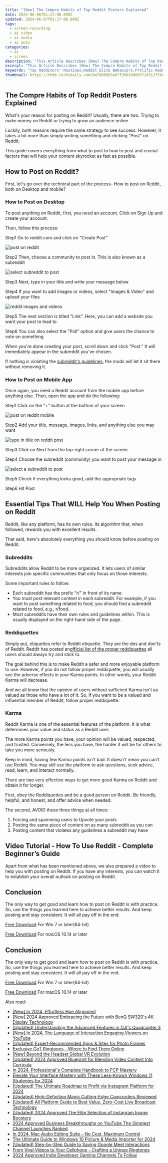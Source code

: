 ```yaml
---
title: "[New] The Compre Habits of Top Reddit Posters Explained"
date: 2024-06-06T01:27:08.090Z
updated: 2024-06-07T01:27:08.090Z
tags: 
  - screen-recording
  - ai video
  - ai audio
  - ai auto
categories: 
  - ai
  - screen
description: "This Article Describes [New] The Compre Habits of Top Reddit Posters Explained"
excerpt: "This Article Describes [New] The Compre Habits of Top Reddit Posters Explained"
keywords: "Top Redditors' Routines,Reddit Elite Behaviors,Prolific Redditors' Patterns,Leading Posters' Habits,Expert Redditors Lifestyle,Prime Reddit Users' Styles,Influential Reddit Posters"
thumbnail: https://thmb.techidaily.com/b478b0983a67f36010d885714312f70db32d5d3a2179d68b62f5c8d46f0ea38e.jpg
---
```


## The Compre Habits of Top Reddit Posters Explained

What's your reason for posting on Reddit? Usually, there are two. Trying to make money on Reddit or trying to grow an audience online.

Luckily, both reasons require the same strategy to see success. However, it takes a bit more than simply writing something and clicking "Post" on Reddit.

This guide covers everything from what to post to how to post and crucial factors that will help your content skyrocket as fast as possible.

## How to Post on Reddit?

First, let's go over the technical part of the process- How to post on Reddit, both on Desktop and mobile?

### How to Post on Desktop

To post anything on Reddit, first, you need an account. Click on Sign Up and create your account.

Then, follow this process:

Step1 Go to reddit.com and click on "Create Post"

![post on reddit](https://images.wondershare.com/filmora/article-images/2023/01/create-reddit-post.png)

Step2 Then, choose a community to post in. This is also known as a subreddit

![select subreddit to post](https://images.wondershare.com/filmora/article-images/2023/01/choose-community.png)

Step3 Next, type in your title and write your message below

Step4 If you want to add images or videos, select "Images & Video" and upload your files

![reddit images and videos](https://images.wondershare.com/filmora/article-images/2023/01/images-and-videos.png)

Step5 The next section is titled "Link". Here, you can add a website you want your post to lead to

Step6 You can also select the "Poll" option and give users the chance to vote on something

When you're done creating your post, scroll down and click "Post." It will immediately appear in the subreddit you've chosen.

If nothing is violating the [subreddit's guidelines](#%5FSubreddits), the mods will let it sit there without removing it.

### How to Post on Mobile App

Once again, you need a Reddit account from the mobile app before anything else. Then, open the app and do the following:

Step1 Click on the "+" button at the bottom of your screen

![post on reddit mobile](https://images.wondershare.com/filmora/article-images/2023/01/reddit-home.PNG)

Step2 Add your title, message, images, links, and anything else you may want

![type in title on reddit post](https://images.wondershare.com/filmora/article-images/2023/01/reddit-post-title.PNG)

Step3 Click on Next from the top-right corner of the screen

Step4 Choose the subreddit (community) you want to post your message in

![select a subreddit to post](https://images.wondershare.com/filmora/article-images/2023/01/reddit-subreddit.PNG)

Step5 Check if everything looks good, add the appropriate tags

Step6 Hit Post

## Essential Tips That WILL Help You When Posting on Reddit

Reddit, like any platform, has its own rules. Its algorithm that, when followed, rewards you with excellent results.

That said, here's absolutely everything you should know before posting on Reddit.

### Subreddits

Subreddits allow Reddit to be more organized. It lets users of similar interests join specific communities that only focus on those interests.

Some important rules to follow:

* Each subreddit has the prefix "r/" in front of its name
* You must post relevant content in each subreddit. For example, if you want to post something related to food, you should find a subreddit related to food, e.g., r/food.
* Most subreddits have their own rules and guidelines within. This is usually displayed on the right-hand side of the page.

### Reddiquettes

Simply put, etiquettes refer to Reddit etiquette. They are the dos and don'ts of Reddit. Reddit has posted an[official list of the proper reddiquettes](https://www.reddithelp.com/hc/en-us/articles/205926439) all users should always try and stick to.

The goal behind this is to make Reddit a safer and more enjoyable platform to use. However, if you do not follow proper reddiquette, you will usually see the adverse effects in your Karma points. In other words, your Reddit Karma will decrease.

And we all know that the opinion of users without sufficient Karma isn't as valued as those who have a lot of it. So, if you want to be a valued and influential member of Reddit, follow proper reddiquette.

### Karma

Reddit Karma is one of the essential features of the platform. It is what determines your value and status as a Reddit user.

The more Karma points you have, your opinion will be valued, respected, and trusted. Conversely, the less you have, the harder it will be for others to take you more seriously.

Keep in mind, having few Karma points isn't bad. It doesn't mean you can't use Reddit. You may still use the platform to ask questions, seek advice, read, learn, and interact normally.

There are two very effective ways to get more good Karma on Reddit and obtain it for longer.

First, obey the Reddiquettes and be a good person on Reddit. Be friendly, helpful, and honest, and offer advice when needed.

The second, AVOID these three things at all times:

1. Forcing and spamming users to Upvote your posts
2. Posting the same piece of content on as many subreddit as you can
3. Posting content that violates any guidelines a subreddit may have

## Video Tutorial - How To Use Reddit - Complete Beginner’s Guide

Apart from what has been mentioned above, we also prepared a video to help you with posting on Reddit. If you have any interests, you can watch it to establish your overall outlook on posting on Reddit.

## Conclusion

The only way to get good and learn how to post on Reddit is with practice. So, use the things you learned here to achieve better results. And keep posting and stay consistent. It will all pay off in the end.

[Free Download](https://tools.techidaily.com/wondershare/filmora/download/) For Win 7 or later(64-bit)

[Free Download](https://tools.techidaily.com/wondershare/filmora/download/) For macOS 10.14 or later

## Conclusion

The only way to get good and learn how to post on Reddit is with practice. So, use the things you learned here to achieve better results. And keep posting and stay consistent. It will all pay off in the end.

[Free Download](https://tools.techidaily.com/wondershare/filmora/download/) For Win 7 or later(64-bit)

[Free Download](https://tools.techidaily.com/wondershare/filmora/download/) For macOS 10.14 or later

<ins class="adsbygoogle"
     style="display:block"
     data-ad-format="autorelaxed"
     data-ad-client="ca-pub-7571918770474297"
     data-ad-slot="1223367746"></ins>

<ins class="adsbygoogle"
     style="display:block"
     data-ad-format="autorelaxed"
     data-ad-client="ca-pub-7571918770474297"
     data-ad-slot="1223367746"></ins>



<ins class="adsbygoogle"
     style="display:block"
     data-ad-client="ca-pub-7571918770474297"
     data-ad-slot="8358498916"
     data-ad-format="auto"
     data-full-width-responsive="true"></ins>


<span class="atpl-alsoreadstyle">Also read:</span>
<div><ul>
<li><a href="https://vp-tips.techidaily.com/new-in-2024-effortless-hue-alignment/"><u>[New] In 2024, Effortless Hue Alignment</u></a></li>
<li><a href="https://vp-tips.techidaily.com/new-2024-approved-embracing-the-future-with-benq-sw320s-4k-display-technology/"><u>[New] 2024 Approved  Embracing the Future with BenQ SW320's 4K Display Technology</u></a></li>
<li><a href="https://vp-tips.techidaily.com/updated-understanding-the-advanced-features-in-djis-quadcopter-3/"><u>[Updated] Understanding the Advanced Features in DJI's Quadcopter 3</u></a></li>
<li><a href="https://vp-tips.techidaily.com/new-in-2024-the-language-of-interaction-engaging-viewers-on-youtube/"><u>[New] In 2024, The Language of Interaction  Engaging Viewers on YouTube</u></a></li>
<li><a href="https://vp-tips.techidaily.com/updated-expert-recommended-apps-and-sites-for-photo-frames/"><u>[Updated] Expert-Recommended Apps & Sites for Photo Frames</u></a></li>
<li><a href="https://vp-tips.techidaily.com/exclusive-got-ringtones-where-to-find-them-online/"><u>Exclusive GoT Ringtones - Where to Find Them Online</u></a></li>
<li><a href="https://vp-tips.techidaily.com/new-beyond-the-headset-global-vr-evolution/"><u>[New] Beyond the Headset  Global VR Evolution</u></a></li>
<li><a href="https://vp-tips.techidaily.com/updated-2024-approved-blueprint-for-blending-video-content-into-curricula/"><u>[Updated] 2024 Approved  Blueprint for Blending Video Content Into Curricula</u></a></li>
<li><a href="https://vp-tips.techidaily.com/in-2024-professionals-complete-handbook-to-fcp-mastery/"><u>In 2024, Professional's Complete Handbook to FCP Mastery</u></a></li>
<li><a href="https://vp-tips.techidaily.com/elevate-your-interface-mastery-with-these-less-known-windows-11-strategies-for-2024/"><u>Elevate Your Interface Mastery with These Less-Known Windows 11 Strategies for 2024</u></a></li>
<li><a href="https://instagram-clips.techidaily.com/updated-the-ultimate-roadmap-to-profit-via-instagram-platform-for-2024/"><u>[Updated] The Ultimate Roadmap to Profit via Instagram Platform for 2024</u></a></li>
<li><a href="https://some-knowledge.techidaily.com/updated-high-definition-magic-cutting-edge-camcorders-reviewed/"><u>[Updated] High-Definition Magic  Cutting-Edge Camcorders Reviewed</u></a></li>
<li><a href="https://extra-information.techidaily.com/updated-all-platform-guide-to-best-value-zero-cost-live-broadcast-technology/"><u>[Updated] All Platform Guide to Best Value, Zero-Cost Live Broadcast Technology</u></a></li>
<li><a href="https://instagram-videos.techidaily.com/updated-2024-approved-the-elite-selection-of-instagram-image-boosters/"><u>[Updated] 2024 Approved  The Elite Selection of Instagram Image Boosters</u></a></li>
<li><a href="https://youtube-video-recordings.techidaily.com/2024-approved-business-breakthroughs-on-youtube-the-simplest-channel-launches-ranked/"><u>2024 Approved  Business Breakthroughs on YouTube  The Simplest Channel Launches Ranked</u></a></li>
<li><a href="https://voice-adjusting.techidaily.com/in-2024-mac-audio-editing-suite-no-cost-maximum-control/"><u>In 2024, Mac Audio Editing Suite – No Cost, Maximum Control</u></a></li>
<li><a href="https://some-approaches.techidaily.com/the-ultimate-guide-to-windows-10-picture-and-media-importer-for-2024/"><u>The Ultimate Guide to Windows 10 Picture & Media Importer for 2024</u></a></li>
<li><a href="https://screen-recording.techidaily.com/updated-step-by-step-guide-to-saving-google-meet-interactions/"><u>[Updated] Step-by-Step Guide to Saving Google Meet Interactions</u></a></li>
<li><a href="https://extra-information.techidaily.com/from-viral-videos-to-your-cellphone-crafting-a-unique-ringtones/"><u>From Viral Videos to Your Cellphone - Crafting a Unique Ringtones</u></a></li>
<li><a href="https://youtube-help.techidaily.com/2024-approved-indie-developer-gaming-channels-to-follow/"><u>2024 Approved  Indie Developer Gaming Channels To Follow</u></a></li>
</ul></div>
